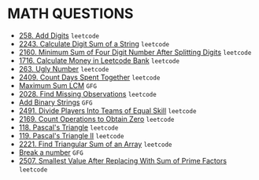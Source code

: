 # MATH QUESTIONS

* [258. Add Digits](https://github.com/anujvaghani0/DSA-Java/tree/master/src/Math/AddDigits.java) `leetcode`</br>
* [2243. Calculate Digit Sum of a String](https://github.com/anujvaghani0/DSA-Java/tree/master/src/Math/CalculateDigitSumOfAString.java) `leetcode`</br>
* [2160. Minimum Sum of Four Digit Number After Splitting Digits](https://github.com/anujvaghani0/DSA-Java/tree/master/src/Math/MinimumSumofFourDigitNumberAfterSplittingDigits.java) `leetcode`</br>
* [1716. Calculate Money in Leetcode Bank](https://github.com/anujvaghani0/DSA-Java/tree/master/src/Math/MinimumSumofFourDigitNumberAfterSplittingDigits.java) `leetcode`</br>
* [263. Ugly Number](https://github.com/anujvaghani0/DSA-Java/tree/master/src/Math/UglyNumber.java) `leetcode`</br>
* [2409. Count Days Spent Together](https://github.com/anujvaghani0/DSA-Java/tree/master/src/Math/countDaysTogether.java) `leetcode`</br>
* [Maximum Sum LCM](https://github.com/anujvaghani0/DSA-Java/tree/master/src/Math/MaximumSumLCM.java) `GFG`</br>
* [2028. Find Missing Observations](https://github.com/anujvaghani0/DSA-Java/tree/master/src/Math/FindMissingObservations.java) `leetcode`</br>
* [Add Binary Strings](https://github.com/anujvaghani0/DSA-Java/tree/master/src/Math/addBinary.java) `GFG`</br>
* [2491. Divide Players Into Teams of Equal Skill](https://github.com/anujvaghani0/DSA-Java/tree/master/src/Math/DividePlayersIntoTeamsOfEqualSkill.java) `leetcode`</br>
* [2169. Count Operations to Obtain Zero](https://github.com/anujvaghani0/DSA-Java/tree/master/src/Math/CountOperationsToObtainZero.java) `leetcode`</br>
* [118. Pascal's Triangle](https://github.com/anujvaghani0/DSA-Java/tree/master/src/Math/PascalsTriangle.java) `leetcode`</br>
* [119. Pascal's Triangle II](https://github.com/anujvaghani0/DSA-Java/tree/master/src/Math/PascalsTriangleII.java) `leetcode`</br>
* [2221. Find Triangular Sum of an Array](https://github.com/anujvaghani0/DSA-Java/tree/master/src/Math/FindTriangularSumOfAnArray.java) `leetcode`</br>
* [Break a number](https://github.com/anujvaghani0/DSA-Java/tree/master/src/Math/BreakANumber.java) `GFG`</br>
* [2507. Smallest Value After Replacing With Sum of Prime Factors](https://github.com/anujvaghani0/DSA-Java/tree/master/src/Math/SmallestValueAfterReplacingWithSumOfPrimeFactors.java) `leetcode`</br>